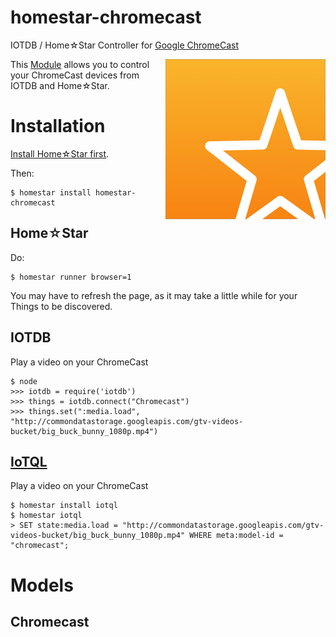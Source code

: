 
# homestar-chromecast
IOTDB / Home☆Star Controller for [Google ChromeCast](https://www.google.com/intl/en_ca/chromecast/?utm_source=chromecast.com)

<img src="https://raw.githubusercontent.com/dpjanes/iotdb-homestar/master/docs/HomeStar.png" align="right" />

This [Module](https://homestar.io/about/things) allows you to control your ChromeCast devices from IOTDB and Home☆Star.

# Installation

[Install Home☆Star first](https://homestar.io/about/install).

Then:

    $ homestar install homestar-chromecast

## Home☆Star

Do:

	$ homestar runner browser=1
	
You may have to refresh the page, as it may take a little while for your Things to be discovered.

## IOTDB

Play a video on your ChromeCast

	$ node
	>>> iotdb = require('iotdb')
	>>> things = iotdb.connect("Chromecast")
	>>> things.set(":media.load", "http://commondatastorage.googleapis.com/gtv-videos-bucket/big_buck_bunny_1080p.mp4")
	
## [IoTQL](https://github.com/dpjanes/iotdb-iotql)

Play a video on your ChromeCast

	$ homestar install iotql
	$ homestar iotql
	> SET state:media.load = "http://commondatastorage.googleapis.com/gtv-videos-bucket/big_buck_bunny_1080p.mp4" WHERE meta:model-id = "chromecast";
	

# Models
## Chromecast




